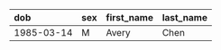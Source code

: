| dob        | sex   | first_name   | last_name   |
|:-----------|:------|:-------------|:------------|
| 1985-03-14 | M     | Avery        | Chen        |